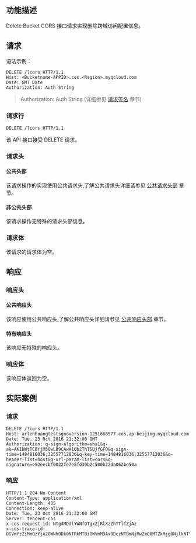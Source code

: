 ## 功能描述
Delete Bucket CORS 接口请求实现删除跨域访问配置信息。
## 请求

语法示例：
```
DELETE /?cors HTTP/1.1
Host: <Bucketname-APPID>.cos.<Region>.myqcloud.com
Date: GMT Date
Authorization: Auth String
```

> Authorization: Auth String (详细参见 [请求签名](http://tcecqpoc.fsphere.cn/document/product/436/7778) 章节)

### 请求行
```
DELETE /?cors HTTP/1.1
```
该 API 接口接受 DELETE 请求。


### 请求头

#### 公共头部
该请求操作的实现使用公共请求头,了解公共请求头详细请参见 [公共请求头部](http://tcecqpoc.fsphere.cn/document/product/436/7728) 章节。

#### 非公共头部
该请求操作无特殊的请求头部信息。

### 请求体
该请求的请求体为空。

## 响应

### 响应头
#### 公共响应头
该响应使用公共响应头,了解公共响应头详细请参见 [公共响应头部](http://tcecqpoc.fsphere.cn/document/product/436/7729) 章节。
#### 特有响应头
该响应无特殊的响应头。

### 响应体
该响应体返回为空。

## 实际案例

### 请求
```
DELETE /?cors HTTP/1.1
Host: arlenhuangtestsgnoversion-1251668577.cos.ap-beijing.myqcloud.com
Date: Tue, 23 Oct 2016 21:32:00 GMT
Authorization: q-sign-algorithm=sha1&q-ak=AKIDWtTCBYjM5OwLB9CAwA1Qb2ThTSUjfGFO&q-sign-time=1484816036;32557712036&q-key-time=1484816036;32557712036&q-header-list=host&q-url-param-list=cors&q-signature=e92eecbf0022fe7e5fd39b2c500b22da062be50a
```

### 响应
```
HTTP/1.1 204 No Content
Content-Type: application/xml
Content-Length: 405
Connection: keep-alive
Date: Tue, 23 Oct 2016 21:32:00 GMT
Server: tencent-cos
x-cos-request-id: NTg4MDdlYWNfOTgxZjRlXzZhYTlfZjAz
x-cos-trace-id: OGVmYzZiMmQzYjA2OWNhODk0NTRkMTBiOWVmMDAxODczNTBmNjMwZmQ0MTZkMjg0NjlkNTYyNmY4ZTRkZTk0N2M2MTdkZGZlMGNhOWQyYjk3MWNmNWNkYzFhMjQzNzRiZTE1NjgzNzFhOGI5M2EwZDMyNGM4Y2ZmMzhiNTllMjk=

```
